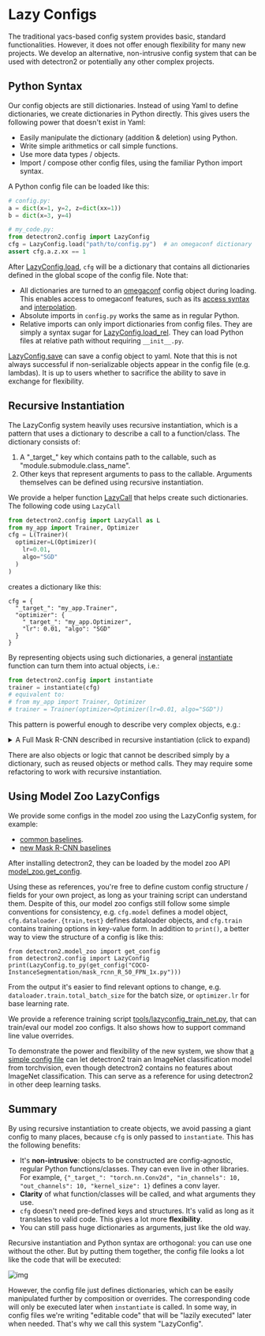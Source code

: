 # Lazy Configs

The traditional yacs-based config system provides basic, standard functionalities.
However, it does not offer enough flexibility for many new projects.
We develop an alternative, non-intrusive config system that can be used with
detectron2 or potentially any other complex projects.

## Python Syntax

Our config objects are still dictionaries. Instead of using Yaml to define dictionaries,
we create dictionaries in Python directly. This gives users the following power that
doesn't exist in Yaml:

* Easily manipulate the dictionary (addition & deletion) using Python.
* Write simple arithmetics or call simple functions.
* Use more data types / objects.
* Import / compose other config files, using the familiar Python import syntax.

A Python config file can be loaded like this:
```python
# config.py:
a = dict(x=1, y=2, z=dict(xx=1))
b = dict(x=3, y=4)

# my_code.py:
from detectron2.config import LazyConfig
cfg = LazyConfig.load("path/to/config.py")  # an omegaconf dictionary
assert cfg.a.z.xx == 1
```

After [LazyConfig.load](../modules/config.html#detectron2.config.LazyConfig.load), `cfg` will be a dictionary that contains all dictionaries
defined in the global scope of the config file. Note that:
* All dictionaries are turned to an [omegaconf](https://omegaconf.readthedocs.io/)
  config object during loading. This enables access to omegaconf features,
  such as its [access syntax](https://omegaconf.readthedocs.io/en/2.1_branch/usage.html#access-and-manipulation)
  and [interpolation](https://omegaconf.readthedocs.io/en/2.1_branch/usage.html#variable-interpolation).
* Absolute imports in `config.py` works the same as in regular Python.
* Relative imports can only import dictionaries from config files.
  They are simply a syntax sugar for [LazyConfig.load_rel](../modules/config.html#detectron2.config.LazyConfig.load_rel).
  They can load Python files at relative path without requiring `__init__.py`.

[LazyConfig.save](../modules/config.html#detectron2.config.LazyConfig.save) can save a config object to yaml.
Note that this is not always successful if non-serializable objects appear in the config file (e.g. lambdas).
It is up to users whether to sacrifice the ability to save in exchange for flexibility.

## Recursive Instantiation

The LazyConfig system heavily uses recursive instantiation, which is a pattern that
uses a dictionary to describe a
call to a function/class. The dictionary consists of:

1. A "\_target\_" key which contains path to the callable, such as "module.submodule.class_name".
2. Other keys that represent arguments to pass to the callable. Arguments themselves can be defined
   using recursive instantiation.

We provide a helper function [LazyCall](../modules/config.html#detectron2.config.LazyCall) that helps create such dictionaries.
The following code using `LazyCall`
```python
from detectron2.config import LazyCall as L
from my_app import Trainer, Optimizer
cfg = L(Trainer)(
  optimizer=L(Optimizer)(
    lr=0.01,
    algo="SGD"
  )
)
```
creates a dictionary like this:
```
cfg = {
  "_target_": "my_app.Trainer",
  "optimizer": {
    "_target_": "my_app.Optimizer",
    "lr": 0.01, "algo": "SGD"
  }
}
```

By representing objects using such dictionaries, a general
[instantiate](../modules/config.html#detectron2.config.instantiate)
function can turn them into actual objects, i.e.:
```python
from detectron2.config import instantiate
trainer = instantiate(cfg)
# equivalent to:
# from my_app import Trainer, Optimizer
# trainer = Trainer(optimizer=Optimizer(lr=0.01, algo="SGD"))
```

This pattern is powerful enough to describe very complex objects, e.g.:

 <details>
 <summary>
A Full Mask R-CNN described in recursive instantiation (click to expand)
 </summary>

```eval_rst
.. literalinclude:: ../../configs/common/models/mask_rcnn_fpn.py
  :language: python
  :linenos:
```

 </details>

There are also objects or logic that cannot be described simply by a dictionary,
such as reused objects or method calls. They may require some refactoring
to work with recursive instantiation.

## Using Model Zoo LazyConfigs

We provide some configs in the model zoo using the LazyConfig system, for example:

* [common baselines](../../configs/common/).
* [new Mask R-CNN baselines](../../configs/new_baselines/)

After installing detectron2, they can be loaded by the model zoo API
[model_zoo.get_config](../modules/model_zoo.html#detectron2.model_zoo.get_config).

Using these as references, you're free to define custom config structure / fields for your own
project, as long as your training script can understand them.
Despite of this, our model zoo configs still follow some simple conventions for consistency, e.g.
`cfg.model` defines a model object, `cfg.dataloader.{train,test}` defines dataloader objects,
and `cfg.train` contains training options in key-value form.
In addition to `print()`, a better way to view the structure of a config is like this:
```
from detectron2.model_zoo import get_config
from detectron2.config import LazyConfig
print(LazyConfig.to_py(get_config("COCO-InstanceSegmentation/mask_rcnn_R_50_FPN_1x.py")))
```
From the output it's easier to find relevant options to change, e.g.
`dataloader.train.total_batch_size` for the batch size, or `optimizer.lr` for base learning rate.

We provide a reference training script
[tools/lazyconfig_train_net.py](../../tools/lazyconfig_train_net.py),
that can train/eval our model zoo configs.
It also shows how to support command line value overrides.

To demonstrate the power and flexibility of the new system, we show that
[a simple config file](../../configs/Misc/torchvision_imagenet_R_50.py)
can let detectron2 train an ImageNet classification model from torchvision, even though
detectron2 contains no features about ImageNet classification.
This can serve as a reference for using detectron2 in other deep learning tasks.

## Summary

By using recursive instantiation to create objects,
we avoid passing a giant config to many places, because `cfg` is only passed to `instantiate`.
This has the following benefits:

* It's __non-intrusive__: objects to be constructed are config-agnostic, regular Python
  functions/classes.
  They can even live in other libraries. For example,
  `{"_target_": "torch.nn.Conv2d", "in_channels": 10, "out_channels": 10, "kernel_size": 1}`
  defines a conv layer.
* __Clarity__ of what function/classes will be called, and what arguments they use.
* `cfg` doesn't need pre-defined keys and structures. It's valid as long as it translates to valid
  code. This gives a lot more __flexibility__.
* You can still pass huge dictionaries as arguments, just like the old way.

Recursive instantiation and Python syntax are orthogonal: you can use one without the other.
But by putting them together, the config file looks a lot like the code that will be executed:

![img](./lazyconfig.jpg)

However, the config file just defines dictionaries, which can be easily manipulated further
by composition or overrides.
The corresponding code will only be executed
later when `instantiate` is called. In some way,
in config files we're writing "editable code" that will be "lazily executed" later when needed.
That's why we call this system "LazyConfig".
